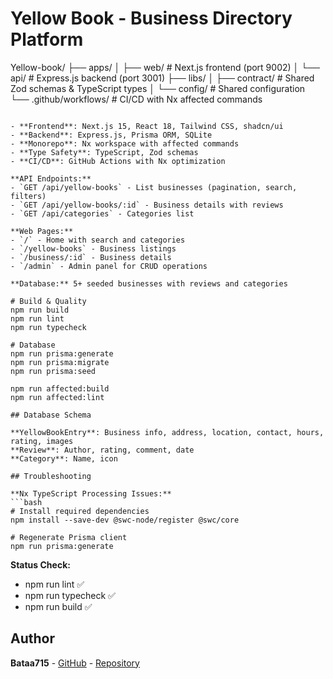 # Yellow Book - Business Directory Platform


Yellow-book/
├── apps/
│   ├── web/          # Next.js frontend (port 9002)
│   └── api/          # Express.js backend (port 3001)
├── libs/
│   ├── contract/     # Shared Zod schemas & TypeScript types
│   └── config/       # Shared configuration
└── .github/workflows/    # CI/CD with Nx affected commands
```

- **Frontend**: Next.js 15, React 18, Tailwind CSS, shadcn/ui
- **Backend**: Express.js, Prisma ORM, SQLite
- **Monorepo**: Nx workspace with affected commands
- **Type Safety**: TypeScript, Zod schemas
- **CI/CD**: GitHub Actions with Nx optimization

**API Endpoints:**
- `GET /api/yellow-books` - List businesses (pagination, search, filters)
- `GET /api/yellow-books/:id` - Business details with reviews
- `GET /api/categories` - Categories list

**Web Pages:**
- `/` - Home with search and categories
- `/yellow-books` - Business listings
- `/business/:id` - Business details
- `/admin` - Admin panel for CRUD operations

**Database:** 5+ seeded businesses with reviews and categories

# Build & Quality
npm run build           
npm run lint             
npm run typecheck        

# Database
npm run prisma:generate  
npm run prisma:migrate   
npm run prisma:seed      

npm run affected:build
npm run affected:lint    

## Database Schema

**YellowBookEntry**: Business info, address, location, contact, hours, rating, images
**Review**: Author, rating, comment, date
**Category**: Name, icon

## Troubleshooting

**Nx TypeScript Processing Issues:**
```bash
# Install required dependencies
npm install --save-dev @swc-node/register @swc/core

# Regenerate Prisma client
npm run prisma:generate
```

**Status Check:**
- npm run lint ✅
- npm run typecheck ✅  
- npm run build ✅

## Author

**Bataa715** - [GitHub](https://github.com/Bataa715) - [Repository](https://github.com/Bataa715/yellow-book-nx)
